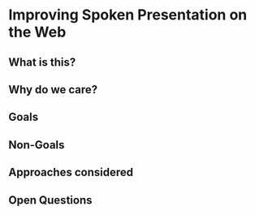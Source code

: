 # Improving Spoken Presentation on the Web

## What is this?

## Why do we care?

## Goals

## Non-Goals

## Approaches considered

## Open Questions

